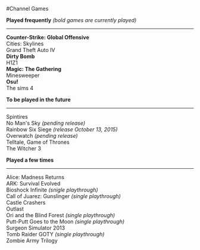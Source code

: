 #Channel Games

**Played frequently** _(bold games are currently played)_
*****
**Counter-Strike: Global Offensive**  
Cities: Skylines  
Grand Theft Auto IV  
**Dirty Bomb**  
H1Z1  
**Magic: The Gathering**  
Minesweeper  
**Osu!**  
The sims 4  
  
**To be played in the future**
*****
Spintires  
No Man's Sky _(pending release)_  
Rainbow Six Siege _(release October 13, 2015)_  
Overwatch _(pending release)_  
Telltale, Game of Thrones  
The Witcher 3  

**Played a few times**
*****
Alice: Madness Returns  
ARK: Survival Evolved  
Bioshock Infinite _(snigle playthrough)_  
Call of Juarez: Gunslinger _(single playthrough)_  
Castle Crashers  
Outlast  
Ori and the Blind Forest _(single playthrough)_  
Putt-Putt Goes to the Moon _(single playthrough)_  
Surgeon Simulator 2013  
Tomb Raider GOTY _(single playthrough)_  
Zombie Army Trilogy  

